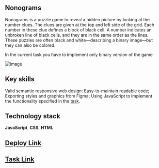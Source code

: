 ## Nonograms

Nonograms is a puzzle game to reveal a hidden picture by looking at the number clues. The clues are given at the top and left side of the grid. Each number in these clue defines a block of black cell. A number indicates an unbroken line of black cells, and they are in the same order as the lines. These puzzles are often black and white—describing a binary image—but they can also be colored.

In the current task you have to implement only binary version of the game

![image](https://github.com/Tetiana-KET/RS-School-JSFE2023Q4/assets/99186560/b0d746d8-7aef-45ba-951b-e7c309d06d4b)


## Key skills

Valid semantic responsive web design;
Easy-to-maintain readable code;
Exporting styles and graphics from Figma;
Using JavaScript to implement the functionality specified in the [task](https://github.com/rolling-scopes-school/tasks/tree/master/tasks/nonograms).

## Technology stack

**JavaScript**, **CSS**, **HTML**

## [Deploy Link]([https://rolling-scopes-school.github.io/tetiana-ket-JSFE2023Q4/coffee-house/pages/Home/index.html](https://rolling-scopes-school.github.io/tetiana-ket-JSFE2023Q4/nonograms/index.html))

## [Task Link](https://github.com/rolling-scopes-school/tasks/tree/master/tasks/nonograms)
